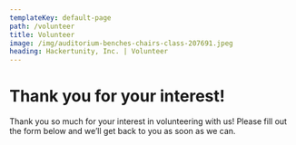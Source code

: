 ```yaml
---
templateKey: default-page
path: /volunteer
title: Volunteer
image: /img/auditorium-benches-chairs-class-207691.jpeg
heading: Hackertunity, Inc. | Volunteer
---
```


# Thank you for your interest!

Thank you so much for your interest in volunteering with us! Please fill out the form below and we’ll get back to you as soon as we can.
